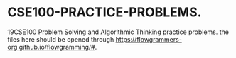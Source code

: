 # CSE100-PRACTICE-PROBLEMS.
19CSE100 Problem Solving and Algorithmic Thinking practice problems.
the files here should be opened through https://flowgrammers-org.github.io/flowgramming/#.
